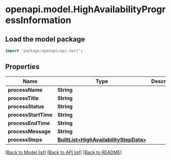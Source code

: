 # openapi.model.HighAvailabilityProgressInformation

## Load the model package
```dart
import 'package:openapi/api.dart';
```

## Properties
Name | Type | Description | Notes
------------ | ------------- | ------------- | -------------
**processName** | **String** |  | [optional] 
**processTitle** | **String** |  | [optional] 
**processStatus** | **String** |  | [optional] 
**processStartTime** | **String** |  | [optional] 
**processEndTime** | **String** |  | [optional] 
**processMessage** | **String** |  | [optional] 
**processSteps** | [**BuiltList&lt;HighAvailabilityStepData&gt;**](HighAvailabilityStepData.md) |  | [optional] 

[[Back to Model list]](../README.md#documentation-for-models) [[Back to API list]](../README.md#documentation-for-api-endpoints) [[Back to README]](../README.md)


